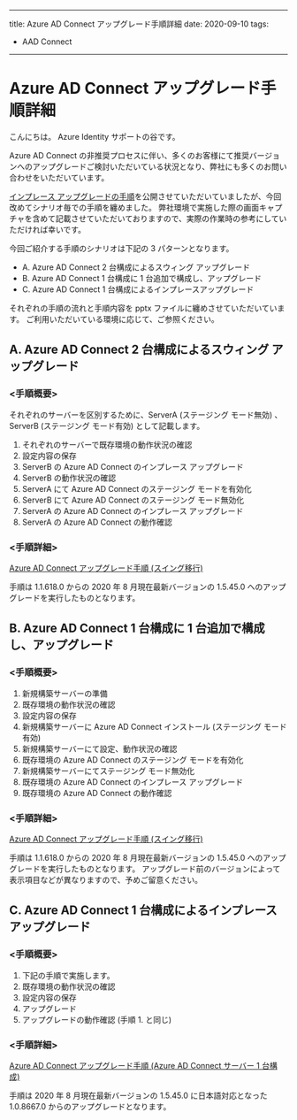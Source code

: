
---
title: Azure AD Connect アップグレード手順詳細
date: 2020-09-10
tags:
  - AAD Connect
---

# Azure AD Connect アップグレード手順詳細

こんにちは。 Azure Identity サポートの谷です。

Azure AD Connect の非推奨プロセスに伴い、多くのお客様にて推奨バージョンへのアップグレードご検討いただいている状況となり、弊社にも多くのお問い合わせをいただいています。

[インプレース アップグレードの手順](../azure-active-directory-connect/how-to-upgrade.md)を公開させていただいていましたが、今回改めてシナリオ毎での手順を纏めました。
弊社環境で実施した際の画面キャプチャを含めて記載させていただいておりますので、実際の作業時の参考にしていただければ幸いです。


今回ご紹介する手順のシナリオは下記の 3 パターンとなります。

- A. Azure AD Connect 2 台構成によるスウィング アップグレード
- B. Azure AD Connect 1 台構成に 1 台追加で構成し、アップグレード
- C. Azure AD Connect 1 台構成によるインプレースアップグレード


それぞれの手順の流れと手順内容を pptx ファイルに纏めさせていただいています。
ご利用いただいている環境に応じて、ご参照ください。


## A. Azure AD Connect 2 台構成によるスウィング アップグレード

### <手順概要>

それぞれのサーバーを区別するために、ServerA (ステージング モード無効) 、ServerB (ステージング モード有効) として記載します。

1. それぞれのサーバーで既存環境の動作状況の確認
2. 設定内容の保存
3. ServerB の Azure AD Connect のインプレース アップグレード
4. ServerB の動作状況の確認
5. ServerA にて Azure AD Connect のステージング モードを有効化
6. ServerB にて Azure AD Connect のステージング モード無効化
7. ServerA の Azure AD Connect のインプレース アップグレード
8. ServerA の Azure AD Connect の動作確認

### <手順詳細>  

[Azure AD Connect アップグレード手順 (スイング移行)](articles\azure-active-directory-connect\how-to-upgrade-details\AADC_Upgrade_A.pptx)


手順は 1.1.618.0 からの 2020 年 8 月現在最新バージョンの 1.5.45.0 へのアップグレードを実行したものとなります。



## B. Azure AD Connect 1 台構成に 1 台追加で構成し、アップグレード
### <手順概要>
1. 新規構築サーバーの準備
2. 既存環境の動作状況の確認
3. 設定内容の保存
4. 新規構築サーバーに Azure AD Connect インストール (ステージング モード有効)
5. 新規構築サーバーにて設定、動作状況の確認
6. 既存環境の Azure AD Connect のステージング モードを有効化
7. 新規構築サーバーにてステージング モード無効化
8. 既存環境の Azure AD Connect のインプレース アップグレード
9. 既存環境の Azure AD Connect の動作確認

### <手順詳細>  
[Azure AD Connect アップグレード手順 (スイング移行)](articles\azure-active-directory-connect\how-to-upgrade-details\AADC_Upgrade_B.pptx)

手順は 1.1.618.0 からの 2020 年 8 月現在最新バージョンの 1.5.45.0 へのアップグレードを実行したものとなります。
アップグレード前のバージョンによって表示項目などが異なりますので、予めご留意ください。


## C. Azure AD Connect 1 台構成によるインプレースアップグレード

### <手順概要>

1. 下記の手順で実施します。
2. 既存環境の動作状況の確認
3. 設定内容の保存
4. アップグレード
5. アップグレードの動作確認 (手順 1. と同じ)

### <手順詳細>  

[Azure AD Connect アップグレード手順 (Azure AD Connect サーバー 1 台構成)](articles\azure-active-directory-connect\how-to-upgrade-details\AADC_Upgrade_C.pptx)

手順は 2020 年 8 月現在最新バージョンの 1.5.45.0 に日本語対応となった 1.0.8667.0 からのアップグレードとなります。
